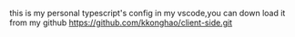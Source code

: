 this is my personal typescript's config in my vscode,you can down load it from my github https://github.com/kkonghao/client-side.git

